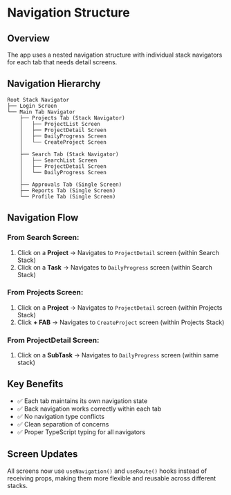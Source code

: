 # Navigation Structure

## Overview
The app uses a nested navigation structure with individual stack navigators for each tab that needs detail screens.

## Navigation Hierarchy

```
Root Stack Navigator
├── Login Screen
└── Main Tab Navigator
    ├── Projects Tab (Stack Navigator)
    │   ├── ProjectList Screen
    │   ├── ProjectDetail Screen
    │   ├── DailyProgress Screen
    │   └── CreateProject Screen
    │
    ├── Search Tab (Stack Navigator)
    │   ├── SearchList Screen
    │   ├── ProjectDetail Screen
    │   └── DailyProgress Screen
    │
    ├── Approvals Tab (Single Screen)
    ├── Reports Tab (Single Screen)
    └── Profile Tab (Single Screen)
```

## Navigation Flow

### From Search Screen:
1. Click on a **Project** → Navigates to `ProjectDetail` screen (within Search Stack)
2. Click on a **Task** → Navigates to `DailyProgress` screen (within Search Stack)

### From Projects Screen:
1. Click on a **Project** → Navigates to `ProjectDetail` screen (within Projects Stack)
2. Click **+ FAB** → Navigates to `CreateProject` screen (within Projects Stack)

### From ProjectDetail Screen:
1. Click on a **SubTask** → Navigates to `DailyProgress` screen (within same stack)

## Key Benefits
- ✅ Each tab maintains its own navigation state
- ✅ Back navigation works correctly within each tab
- ✅ No navigation type conflicts
- ✅ Clean separation of concerns
- ✅ Proper TypeScript typing for all navigators

## Screen Updates
All screens now use `useNavigation()` and `useRoute()` hooks instead of receiving props, making them more flexible and reusable across different stacks.
